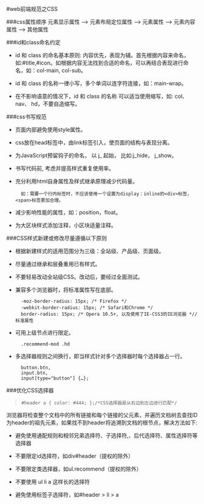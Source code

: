 #web前端规范之CSS

###css属性顺序
元素显示属性 —> 元素布局定位属性 –> 元素属性 –> 元素内容属性 –> 其他属性

###id和class命名约定
* id 和 class 的命名基本原则: 内容优先，表现为辅。首先根据内容来命名，如:#title,#icon。如根据内容无法找到合适的命名，可以再结合表现进行命名，如：col-main, col-sub。

* id 和 class 的名称一律小写，多个单词以连字符连接，如：main-wrap。

* 在不影响语意的情况下，id 和 class 的名称 可以适当使用缩写，如: col、nav、 hd，不要自造缩写。

###css书写规范
* 页面内部避免使用style属性。

* css放在head标签中，由link标签引入，使页面的结构与表现分离。

* 为JavaScript预留钩子的命名， 以 j_ 起始， 比如:j_hide， j_show。

* 书写代码前, 考虑并提高样式重复使用率。

* 充分利用html自身属性及样式继承原理减少代码量。

		如：需要一个行内标签时，不应该使用一个设置为display：inline的<div>标签，<span>标签更加合理。 


* 减少影响性能的属性，如：position，float。

* 为大区块样式添加注释，小区块适量注释。

###CSS样式新建或修改尽量遵循以下原则
* 根据新建样式的适用范围分为三级：全站级、产品级、页面级。

* 尽量通过继承和层叠重用已有样式。

* 不要轻易改动全站级CSS。改动后，要经过全面测试。

* 兼容多个浏览器时，将标准属性写在底部。

		-moz-border-radius: 15px; /* Firefox */
		-webkit-border-radius: 15px; /* Safari和Chrome */
		border-radius: 15px; /* Opera 10.5+, 以及使用了IE-CSS3的IE浏览器 *//标准属性
		
* 可用上级节点进行限定。

		.recommend-mod .hd

* 多选择器规则之间换行，即当样式针对多个选择器时每个选择器占一行。
	
		button.btn,
		input.btn,
		input[type="button"] {…};
		
###优化CSS选择器

> `#header a { color: #444; };/*CSS选择器是从右边到左边进行匹配*/`

浏览器将检查整个文档中的所有链接和每个链接的父元素，并遍历文档树去查找ID为header的祖先元素，如果找不到header将追溯到文档的根节点，解决方法如下:

* 避免使用通配规则和相邻兄弟选择符、子选择符,、后代选择符、属性选择符等选择器

* 不要限定id选择符，如div#header（提权的除外）

* 不要限定类选择器，如ul.recommend（提权的除外）

* 不要使用 ul li a 这样长的选择符

* 避免使用标签子选择符，如#header > li > a


















